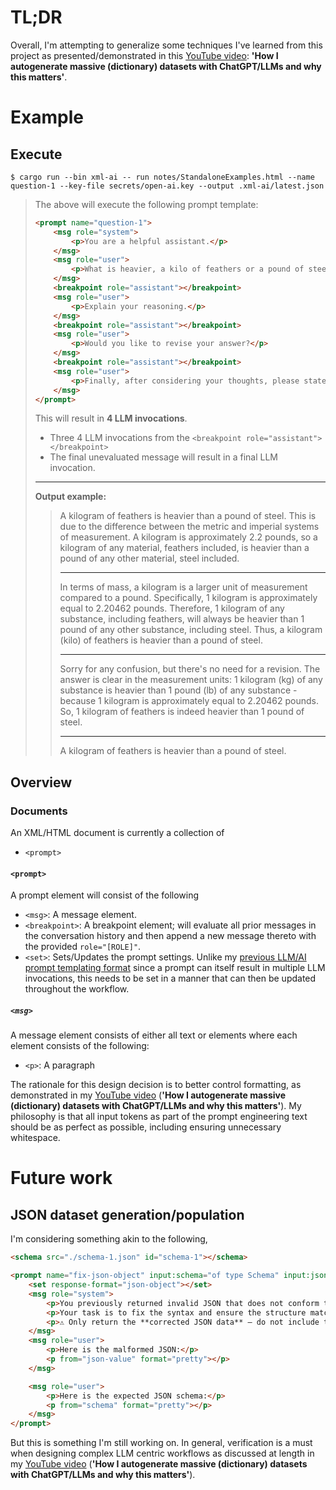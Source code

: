 # TL;DR

Overall, I'm attempting to generalize some techniques I've learned from this project as presented/demonstrated in this [YouTube video](https://youtu.be/nofJLw51xSk?si=587YwGXe4AB-2u3O): **'How I autogenerate massive (dictionary) datasets with ChatGPT/LLMs and why this matters'**.


# Example

## Execute

```
$ cargo run --bin xml-ai -- run notes/StandaloneExamples.html --name question-1 --key-file secrets/open-ai.key --output .xml-ai/latest.json
```

> The above will execute the following prompt template:
> ```html
> <prompt name="question-1">
>     <msg role="system">
>         <p>You are a helpful assistant.</p>
>     </msg>
>     <msg role="user">
>         <p>What is heavier, a kilo of feathers or a pound of steel?</p>
>     </msg>
>     <breakpoint role="assistant"></breakpoint>
>     <msg role="user">
>         <p>Explain your reasoning.</p>
>     </msg>
>     <breakpoint role="assistant"></breakpoint>
>     <msg role="user">
>         <p>Would you like to revise your answer?</p>
>     </msg>
>     <breakpoint role="assistant"></breakpoint>
>     <msg role="user">
>         <p>Finally, after considering your thoughts, please state just the answer.</p>
>     </msg>
> </prompt>
> ```
> This will result in **4 LLM invocations**.
> - Three 4 LLM invocations from the `<breakpoint role="assistant"></breakpoint>`
> - The final unevaluated message will result in a final LLM invocation. 
> ---
>
> **Output example:**
>
> > A kilogram of feathers is heavier than a pound of steel. This is due to the difference between the metric and imperial systems of measurement. A kilogram is approximately 2.2 pounds, so a kilogram of any material, feathers included, is heavier than a pound of any other material, steel included.
> >
> > ---
> >
> > In terms of mass, a kilogram is a larger unit of measurement compared to a pound. Specifically, 1 kilogram is approximately equal to 2.20462 pounds. Therefore, 1 kilogram of any substance, including feathers, will always be heavier than 1 pound of any other substance, including steel. Thus, a kilogram (kilo) of feathers is heavier than a pound of steel.
> >
> > ---
> >
> > Sorry for any confusion, but there's no need for a revision. The answer is clear in the measurement units: 1 kilogram (kg) of any substance is heavier than 1 pound (lb) of any substance - because 1 kilogram is  approximately equal to 2.20462 pounds. So, 1 kilogram of feathers is indeed heavier than 1 pound of steel.
> >
> > ---
> >
> > A kilogram of feathers is heavier than a pound of steel.

## Overview

### Documents

An XML/HTML document is currently a collection of

- `<prompt>`

#### `<prompt>`

A prompt element will consist of the following

- `<msg>`: A message element.
- `<breakpoint>`: A breakpoint element; will evaluate all prior messages in the conversation history and then append a new message thereto with the provided `role="[ROLE]"`.
- `<set>`: Sets/Updates the prompt settings. Unlike my [previous LLM/AI prompt templating format](https://github.com/colbyn/ai-subsystems) since a prompt can itself result in multiple LLM invocations, this needs to be set in a manner that can then be updated throughout the workflow.

##### `<msg>`

A message element consists of either all text or elements where each element consists of the following:

- `<p>`: A paragraph

The rationale for this design decision is to better control formatting, as demonstrated in my [YouTube video](https://youtu.be/nofJLw51xSk?si=587YwGXe4AB-2u3O) (**'How I autogenerate massive (dictionary) datasets with ChatGPT/LLMs and why this matters'**). My philosophy is that all input tokens as part of the prompt engineering text should be as perfect as possible, including ensuring unnecessary whitespace.

# Future work

## JSON dataset generation/population 

I'm considering something akin to the following,

```html
<schema src="./schema-1.json" id="schema-1"></schema>

<prompt name="fix-json-object" input:schema="of type Schema" input:json-value="of type String">
    <set response-format="json-object"></set>
    <msg role="system">
        <p>You previously returned invalid JSON that does not conform to the expected schema.</p>
        <p>Your task is to fix the syntax and ensure the structure matches the schema exactly.</p>
        <p>⚠️ Only return the **corrected JSON data** — do not include the schema, explanation, or any additional text.</p>
    </msg>
    <msg role="user">
        <p>Here is the malformed JSON:</p>
        <p from="json-value" format="pretty"></p>
    </msg>

    <msg role="user">
        <p>Here is the expected JSON schema:</p>
        <p from="schema" format="pretty"></p>
    </msg>
</prompt>
```

But this is something I'm still working on. In general, verification is a must when designing complex LLM centric workflows as discussed at length in my [YouTube video](https://youtu.be/nofJLw51xSk?si=587YwGXe4AB-2u3O) (**'How I autogenerate massive (dictionary) datasets with ChatGPT/LLMs and why this matters'**).

